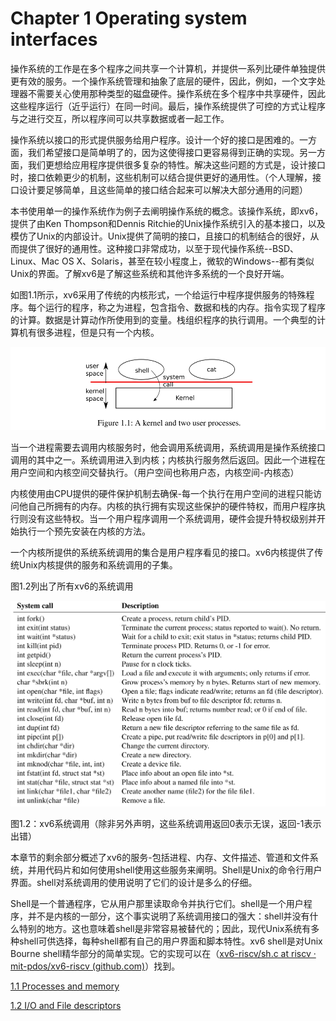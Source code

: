 # Chapter 1 Operating system interfaces

操作系统的工作是在多个程序之间共享一个计算机，并提供一系列比硬件单独提供更有效的服务。一个操作系统管理和抽象了底层的硬件，因此，例如，一个文字处理器不需要关心使用那种类型的磁盘硬件。操作系统在多个程序中共享硬件，因此这些程序运行（近乎运行）在同一时间。最后，操作系统提供了可控的方式让程序与之进行交互，所以程序间可以共享数据或者一起工作。

操作系统以接口的形式提供服务给用户程序。设计一个好的接口是困难的。一方面，我们希望接口是简单明了的，因为这使得接口更容易得到正确的实现。另一方面，我们更想给应用程序提供很多复杂的特性。解决这些问题的方式是，设计接口时，接口依赖更少的机制，这些机制可以结合提供更好的通用性。（个人理解，接口设计要足够简单，且这些简单的接口结合起来可以解决大部分通用的问题）

本书使用单一的操作系统作为例子去阐明操作系统的概念。该操作系统，即xv6，提供了由Ken Thompson和Dennis Ritchie的Unix操作系统引入的基本接口，以及模仿了Unix的内部设计。Unix提供了简明的接口，且接口的机制结合的很好，从而提供了很好的通用性。这种接口非常成功，以至于现代操作系统--BSD、Linux、Mac OS X、Solaris，甚至在较小程度上，微软的Windows--都有类似Unix的界面。了解xv6是了解这些系统和其他许多系统的一个良好开端。

如图1.1所示，xv6采用了传统的内核形式，一个给运行中程序提供服务的特殊程序。每个运行的程序，称之为进程，包含指令、数据和栈的内存。指令实现了程序的计算。数据是计算动作所使用到的变量。栈组织程序的执行调用。一个典型的计算机有很多进程，但是只有一个内核。

![Untitled](Chapter%201%20%2079f05/Untitled.png)

当一个进程需要去调用内核服务时，他会调用系统调用，系统调用是操作系统接口调用的其中之一。系统调用进入到内核；内核执行服务然后返回。因此一个进程在用户空间和内核空间交替执行。（用户空间也称用户态，内核空间-内核态）

内核使用由CPU提供的硬件保护机制去确保-每一个执行在用户空间的进程只能访问他自己所拥有的内存。内核的执行拥有实现这些保护的硬件特权，而用户程序执行则没有这些特权。当一个用户程序调用一个系统调用，硬件会提升特权级别并开始执行一个预先安装在内核的方法。

一个内核所提供的系统系统调用的集合是用户程序看见的接口。xv6内核提供了传统Unix内核提供的服务和系统调用的子集。

图1.2列出了所有xv6的系统调用

![Untitled](Chapter%201%20%2079f05/Untitled%201.png)

图1.2：xv6系统调用（除非另外声明，这些系统调用返回0表示无误，返回-1表示出错）

本章节的剩余部分概述了xv6的服务-包括进程、内存、文件描述、管道和文件系统，并用代码片和如何使用shell使用这些服务来阐明。Shell是Unix的命令行用户界面。shell对系统调用的使用说明了它们的设计是多么的仔细。

Shell是一个普通程序，它从用户那里读取命令并执行它们。shell是一个用户程序，并不是内核的一部分，这个事实说明了系统调用接口的强大：shell并没有什么特别的地方。这也意味着shell是非常容易被替代的；因此，现代Unix系统有多种shell可供选择，每种shell都有自己的用户界面和脚本特性。xv6 shell是对Unix Bourne shell精华部分的简单实现。它的实现可以在（[xv6-riscv/sh.c at riscv · mit-pdos/xv6-riscv (github.com)](https://github.com/mit-pdos/xv6-riscv/blob/riscv//user/sh.c#L1)）找到。

[1.1 Processes and memory](Chapter%201%20%2079f05/1%201%20Proces%20360f1.md)

[1.2 I/O and File descriptors](Chapter%201%20%2079f05/1%202%20I%20O%20an%2005a00.md)